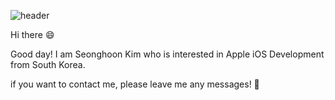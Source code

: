 ![header](https://capsule-render.vercel.app/api?type=wave&color=auto&height=300&section=header&text=capsule%20render&fontSize=90)


Hi there 😄

Good day! I am Seonghoon Kim who is interested in Apple iOS Development from South Korea. 

if you want to contact me, please leave me any messages! 📩
